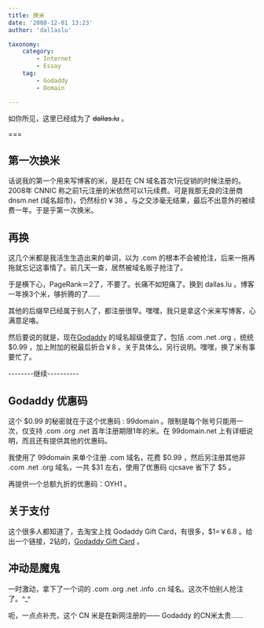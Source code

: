 ```yaml
---
title: 换米
date: '2008-12-01 13:23'
author: 'dallaslu'

taxonomy:
    category:
        - Internet
        - Essay
    tag:
        - Godaddy
        - Domain

---
```

如你所见，这里已经成为了 <span style="text-decoration: line-through">dallas.lu</span> 。

===

## 第一次换米

话说我的第一个用来写博客的米，是赶在 CN 域名首次1元促销的时候注册的。2008年 CNNIC 称之前1元注册的米依然可以1元续费。可是我那无良的注册商 dnsm.net (域名超市)，仍然标价￥38 。与之交涉毫无结果，最后不出意外的被续费一年。于是乎第一次换米。

## 再换

这几个米都是我活生生造出来的单词，以为 .com 的根本不会被抢注，后来一拖再拖就忘记这事情了。前几天一查，居然被域名贩子抢注了。

于是横下心，PageRank＝2了，不要了。长痛不如短痛了。换到 dallas.lu 。博客一年换3个米，够折腾的了……

其他的后缀早已经属于别人了，都注册很早。嘿嘿，我只是拿这个米来写博客，心满意足咯。

然后要说的就是，现在<a href="http://www.godaddy.com" target="_blank">Godaddy</a> 的域名超级便宜了，包括 .com .net .org ，统统 $0.99 ，加上附加的税最后折合￥8 。关于具体么，另行说明。嘿嘿，换了米有事要忙了。

--------继续----------

## Godaddy 优惠码

这个 \$0.99 的秘密就在于这个优惠码 : 99domain 。限制是每个账号只能用一次，仅支持 .com .org .net 首年注册期限1年的米。在 99domain.net 上有详细说明，而且还有提供其他的优惠码。

我使用了 99domain 来单个注册 .com 域名，花费 \$0.99 ，然后另注册其他非 .com .net .org 域名，一共 \$31 左右，使用了优惠码 cjcsave 省下了 \$5 。

再提供一个总额九折的优惠码：OYH1 。

## 关于支付

这个很多人都知道了，去淘宝上找 Godaddy Gift Card，有很多，\$1=￥6.8 。给出一个链接，2钻的，<a href="http://s.click.alimama.com/a/qXMWrZqcfC8=-10606648" target="_blank">Godaddy Gift Card</a> 。

## 冲动是魔鬼

一时激动，拿下了一个词的 .com .org .net .info .cn 域名。这次不怕别人抢注了。^_^

呃，一点点补充，这个 CN 米是在新网注册的—— Godaddy 的CN米太贵……
